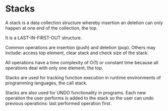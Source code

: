 # Stacks
A stack is a data collection structure whereby insertion an deletion can only happen at one end of the collection, the top.

It is a LAST-IN-FIRST-OUT structure.

Common operations are insertion (push) and deletion (pop). Others may include: access top element, clear stack and check size of the stack.

All operations have a time complexity of O(1) or constant time because all operations deal with only one element, the top.

Stacks are used for tracking function execution in runtime environments of programming languages, the call stack.

Stacks are also used for UNDO functionality in programs. Each new operation the user performs is added to the stack so the user can undo previous operations: last performed operation first.